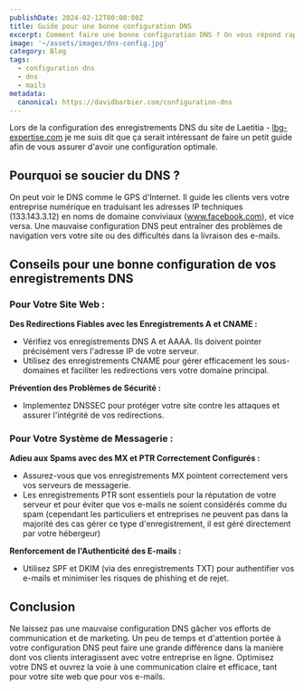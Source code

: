 ```yaml
---
publishDate: 2024-02-12T00:00:00Z
title: Guide pour une bonne configuration DNS
excerpt: Comment faire une bonne configuration DNS ? On vous répond rapidement ici. Vos e-mails finissent en spam? Des clients potentiels se perdent en essayant d'accéder à votre site? Ces problèmes sont symptômatiques d'une configuration DNS mal faite.
image: '~/assets/images/dns-config.jpg'
category: Blog
tags:
  - configuration dns
  - dns
  - mails
metadata:
  canonical: https://davidbarbier.com/configuration-dns
---
```


Lors de la configuration des enregistrements DNS du site de Laetitia - [lbg-expertise.com](https://www.lbg-expertise.com) je me suis dit que ça serait intéressant de faire un petit guide afin de vous assurer d'avoir une configuration optimale.

## Pourquoi se soucier du DNS ?

On peut voir le DNS comme le GPS d'Internet. Il guide les clients vers votre entreprise numérique en traduisant les adresses IP techniques (133.143.3.12) en noms de domaine conviviaux (www.facebook.com), et vice versa. Une mauvaise configuration DNS peut entraîner des problèmes de navigation vers votre site ou des difficultés dans la livraison des e-mails.

## Conseils pour une bonne configuration de vos enregistrements DNS

### Pour Votre Site Web :

**Des Redirections Fiables avec les Enregistrements A et CNAME :**
- Vérifiez vos enregistrements DNS A et AAAA. Ils doivent pointer précisément vers l'adresse IP de votre serveur.
- Utilisez des enregistrements CNAME pour gérer efficacement les sous-domaines et faciliter les redirections vers votre domaine principal.

**Prévention des Problèmes de Sécurité :**
- Implementez DNSSEC pour protéger votre site contre les attaques et assurer l'intégrité de vos redirections.

### Pour Votre Système de Messagerie :

**Adieu aux Spams avec des MX et PTR Correctement Configurés :**
- Assurez-vous que vos enregistrements MX pointent correctement vers vos serveurs de messagerie.
- Les enregistrements PTR sont essentiels pour la réputation de votre serveur et pour éviter que vos e-mails ne soient considérés comme du spam (cependant les particuliers et entreprises ne peuvent pas dans la majorité des cas gérer ce type d'enregistrement, il est géré directement par votre hébergeur)

**Renforcement de l'Authenticité des E-mails :**
- Utilisez SPF et DKIM (via des enregistrements TXT) pour authentifier vos e-mails et minimiser les risques de phishing et de rejet.

## Conclusion

Ne laissez pas une mauvaise configuration DNS gâcher vos efforts de communication et de marketing. Un peu de temps et d'attention portée à votre configuration DNS peut faire une grande différence dans la manière dont vos clients interagissent avec votre entreprise en ligne. Optimisez votre DNS et ouvrez la voie à une communication claire et efficace, tant pour votre site web que pour vos e-mails.
